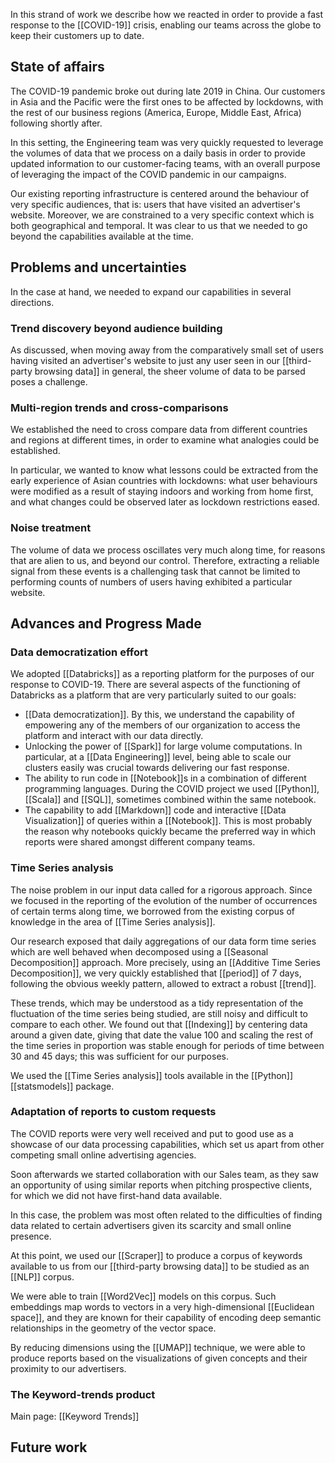 In this strand of work we describe how we reacted in order to provide a fast response to the [[COVID-19]] crisis, enabling our teams across the globe to keep their customers up to date.

## State of affairs

The COVID-19 pandemic broke out during late 2019 in China. Our customers in Asia and the Pacific were the first ones to be affected by lockdowns, with the rest of our business regions (America, Europe, Middle East, Africa) following shortly after.

In this setting, the Engineering team was very quickly requested to leverage the volumes of data that we process on a daily basis in order to provide updated information to our customer-facing teams, with an overall purpose of leveraging the impact of the COVID pandemic in our campaigns.

Our existing reporting infrastructure is centered around the behaviour of very specific audiences, that is: users that have visited an advertiser's website. Moreover, we are constrained to a very specific context which is both geographical and temporal. It was clear to us that we needed to go beyond the capabilities available at the time.

## Problems and uncertainties

In the case at hand, we needed to expand our capabilities in several directions.

### Trend discovery beyond audience building

As discussed, when moving away from the comparatively small set of users having visited an advertiser's website to just any user seen in our [[third-party browsing data]] in general, the sheer volume of data to be parsed poses a challenge.

### Multi-region trends and cross-comparisons

We established the need to cross compare data from different countries and regions at different times, in order to examine what analogies could be established.

In particular, we wanted to know what lessons could be extracted from the early experience of Asian countries with lockdowns: what user behaviours were modified as a result of staying indoors and working from home first, and what changes could be observed later as lockdown restrictions eased.

### Noise treatment

The volume of data we process oscillates very much along time, for reasons that are alien to us, and beyond our control. Therefore, extracting a reliable signal from these events is a challenging task that cannot be limited to performing counts of numbers of users having exhibited a particular website.

## Advances and Progress Made

### Data democratization effort

We adopted [[Databricks]] as a reporting platform for the purposes of our response to COVID-19. There are several aspects of the functioning of Databricks as a platform that are very particularly suited to our goals:

- [[Data democratization]]. By this, we understand the capability of empowering any of the members of our organization to access the platform and interact with our data directly.
- Unlocking the power of [[Spark]] for large volume computations. In particular, at a [[Data Engineering]] level, being able to scale our clusters easily was crucial towards delivering our fast response.
- The ability to run code in [[Notebook]]s in a combination of different programming languages. During the COVID project we used [[Python]], [[Scala]] and [[SQL]], sometimes combined within the same notebook.
- The capability to add [[Markdown]] code and interactive [[Data Visualization]] of queries within a [[Notebook]]. This is most probably the reason why notebooks quickly became the preferred way in which reports were shared amongst different company teams.

### Time Series analysis

The noise problem in our input data called for a rigorous approach. Since we focused in the reporting of the evolution of the number of occurrences of certain terms along time, we borrowed from the existing corpus of knowledge in the area of [[Time Series analysis]].

Our research exposed that daily aggregations of our data form time series which are well behaved when decomposed using a [[Seasonal Decomposition]] approach. More precisely, using an [[Additive Time Series Decomposition]], we very quickly established that [[period]] of 7 days, following the obvious weekly pattern, allowed to extract a robust [[trend]].

These trends, which may be understood as a tidy representation of the fluctuation of the time series being studied, are still noisy and difficult to compare to each other. We found out that [[Indexing]] by centering data around a given date, giving that date the value 100 and scaling the rest of the time series in proportion was stable enough for periods of time between 30 and 45 days; this was sufficient for our purposes.

We used the [[Time Series analysis]] tools available in the [[Python]] [[statsmodels]] package.

### Adaptation of reports to custom requests

The COVID reports were very well received and put to good use as a showcase of our data processing capabilities, which set us apart from other competing small online advertising agencies.

Soon afterwards we started collaboration with our Sales team, as they saw an opportunity of using similar reports when pitching prospective clients, for which we did not have first-hand data available.

In this case, the problem was most often related to the difficulties of finding data related to certain advertisers given its scarcity and small online presence.

At this point, we used our [[Scraper]] to produce a corpus of keywords available to us from our [[third-party browsing data]] to be studied as an [[NLP]] corpus.

We were able to train [[Word2Vec]] models on this corpus. Such embeddings map words to vectors in a very high-dimensional [[Euclidean space]], and they are known for their capability of encoding deep semantic relationships in the geometry of the vector space.

By reducing dimensions using the [[UMAP]] technique, we were able to produce reports based on the visualizations of given concepts and their proximity to our advertisers.

### The Keyword-trends product

Main page: [[Keyword Trends]]

## Future work


